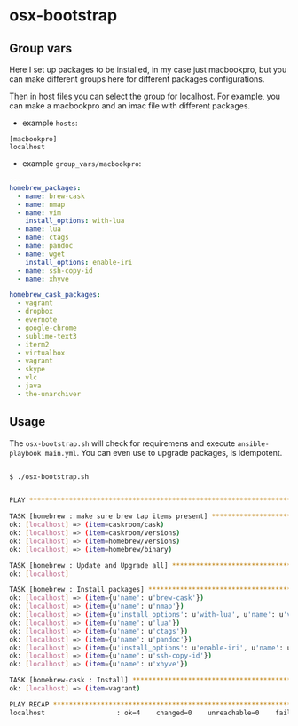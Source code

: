 # osx-bootstrap

## Group vars

Here I set up packages to be installed, in my case just macbookpro, but you can make different groups here for different packages configurations.

Then in host files you can select the group for localhost. For example, you can make a macbookpro and an imac file with different packages.

- example `hosts`:

```
[macbookpro]
localhost
```

- example `group_vars/macbookpro`:

```yaml
---
homebrew_packages:
  - name: brew-cask
  - name: nmap
  - name: vim
    install_options: with-lua
  - name: lua
  - name: ctags
  - name: pandoc
  - name: wget
    install_options: enable-iri
  - name: ssh-copy-id
  - name: xhyve

homebrew_cask_packages:
  - vagrant
  - dropbox
  - evernote
  - google-chrome
  - sublime-text3
  - iterm2
  - virtualbox
  - vagrant
  - skype
  - vlc
  - java
  - the-unarchiver
```

## Usage

The `osx-bootstrap.sh` will check for requiremens and execute `ansible-playbook main.yml`. You can even use to upgrade packages, is idempotent.

```bash

$ ./osx-bootstrap.sh


PLAY ***************************************************************************

TASK [homebrew : make sure brew tap items present] *****************************
ok: [localhost] => (item=caskroom/cask)
ok: [localhost] => (item=caskroom/versions)
ok: [localhost] => (item=homebrew/versions)
ok: [localhost] => (item=homebrew/binary)

TASK [homebrew : Update and Upgrade all] ***************************************
ok: [localhost]

TASK [homebrew : Install packages] *********************************************
ok: [localhost] => (item={u'name': u'brew-cask'})
ok: [localhost] => (item={u'name': u'nmap'})
ok: [localhost] => (item={u'install_options': u'with-lua', u'name': u'vim'})
ok: [localhost] => (item={u'name': u'lua'})
ok: [localhost] => (item={u'name': u'ctags'})
ok: [localhost] => (item={u'name': u'pandoc'})
ok: [localhost] => (item={u'install_options': u'enable-iri', u'name': u'wget'})
ok: [localhost] => (item={u'name': u'ssh-copy-id'})
ok: [localhost] => (item={u'name': u'xhyve'})

TASK [homebrew-cask : Install] *************************************************
ok: [localhost] => (item=vagrant)

PLAY RECAP *********************************************************************
localhost                  : ok=4    changed=0    unreachable=0    failed=0

```
